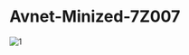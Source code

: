 # Avnet-Minized-7Z007
![1](https://user-images.githubusercontent.com/68508872/130556079-6f15227a-a067-4ca7-88f6-a4e98e312aed.jpg)
